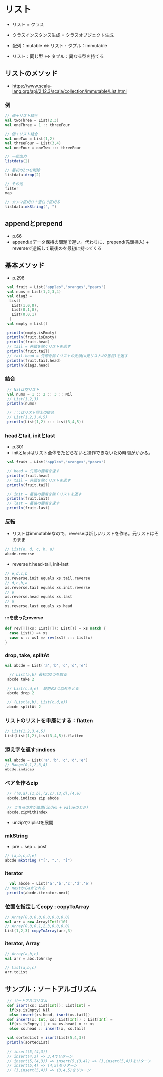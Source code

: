 # リスト
- リスト = クラス
- クラスインスタンス生成 = クラスオブジェクト生成

- 配列：mutable ⇔ リスト・タプル：immutable
- リスト：同じ型 ⇔ タプル：異なる型を持てる


## リストのメソッド
- https://www.scala-lang.org/api/2.12.3/scala/collection/immutable/List.html

### 例
```scala
// 値＋リスト結合
val twoThree = List(2,3)
val oneThree = 1 :: threeFour

// 値＋リスト結合
val oneTwo = List(1,2)
val threeFour = List(3,4)
val oneFour = oneTwo ::: threeFour

// 一部出力
listdata(2)

// 最初の2つを削除
listdata.drop(2)

// その他
filter
map

// カンマ区切り＋空白で区切る
listdata.mkString(", ")

```

## appendとprepend
- p.66
- appendはデータ保持の問題で遅い。代わりに、prepend(先頭挿入) + reverseで逆転して最後のを最初に持ってくる

## 基本メソッド
- p.296
```scala
 val fruit = List("apples","oranges","pears")
 val nums = List(1,2,3,4)
 val diag3 =
  List(
   List(1,0,0),
   List(0,1,0),
   List(0,0,1)
  )
 val empty = List()

 println(empty.isEmpty)
 println(fruit.isEmpty)
 println(fruit.head)
 // tail = 先頭を除くリストを返す
 println(fruit.tail)
 // tail.head = 先頭を除くリストの先頭(=元リストの2番目)を返す
 println(fruit.tail.head)
 println(diag3.head)
```
### 結合

```scala
 // Nilは空リスト
 val nums = 1 :: 2 :: 3 :: Nil
 // List(1,2,3)
 println(nums)

 // :::はリスト同士の結合
 // List(1,2,3,4,5)
 println(List(1,2) ::: List(3,4,5))

```

### headとtail, initとlast
- p.301
- initとlastはリスト全体をたどらないと操作できないため時間がかかる。
```scala
 val fruit = List("apples","oranges","pears")
 
 // head = 先頭の要素を返す 
 println(fruit.head)
 // tail = 先頭を除くリストを返す
 println(fruit.tail)

 // init = 最後の要素を除くリストを返す 
 println(fruit.init)
 // last = 最後の要素を返す
 println(fruit.last)
```

### 反転
- リストはimmutableなので、reverseは新しいリストを作る。元リストはそのまま
```scala
// List(e, d, c, b, a)
abcde.reverse

```

- reverseとhead-tail, init-last
```scala
// e,d,c,b
xs.reverse.init equals xs.tail.reverse
// d,c,b,a
xs.reverse.tail equals xs.init.reverse
// e
xs.reverse.head equals xs.last
// a
xs.reverse.last equals xs.head

```

#### :::を使ったreverse
```scala
def rev[T](xs: List[T]): List[T] = xs match {
  case List() => xs
  case x :: xs1 => rev(xs1) ::: List(x)
}
```

### drop, take, splitAt

```scala
val abcde = List('a','b','c','d','e')

  // List(a,b) 最初の2つを取る
 abcde take 2
 
 // List(c,d,e)  最初の2つ以外をとる
 abcde drop 2

 // (List(a,b), List(c,d,e))
 abcde splitAt 2
```

### リストのリストを単層にする：flatten
```scala
// List(1,2,3,4,5)
List(List(1,2),List(3,4,5)).flatten
```

### 添え字を返す:indices
```scala
val abcde = List('a','b','c','d','e')
// Range(0,1,2,3,4)
abcde.indices
```

### ペアを作るzip
```scala
 // ((0,a),(1,b),(2,c),(3,d),(4,e)
 abcde.indices zip abcde
 
 // こちらの方が簡単(index + valueのとき)
 abcde.zipWithIndex
 ```
- unzipでziplistを展開

### mkString
- pre + sep + post
```scala
// [a,b,c,d,e]
abcde mkString ("[", ",", "]")
```

### iterator
```scala
  val abcde = List('a','b','c','d','e')
// nextからaがとれる
 println(abcde.iterator.next)
```

### 位置を指定してcopy : copyToArray
```scala
// Array(0,0,0,0,0,0,0,0,0,0)
val arr = new Array[Int](10)
// Array(0,0,0,1,2,3,0,0,0,0)
List(1,2,3) copyToArray(arr,3)


```

### iterator, Array
```scala
// Array(a,b,c)
val arr = abc.toArray

// List(a,b,c)
arr.toList
```

## サンプル：ソートアルゴリズム
```scala
 // ソートアルゴリズム
 def isort(xs: List[Int]): List[Int] =
  if(xs.isEmpty) Nil
  else insert(xs.head, isort(xs.tail))
 def insert(x: Int, xs: List[Int]) : List[Int] =
  if(xs.isEmpty || x <= xs.head) x :: xs
  else xs.head :: insert(x, xs.tail)

 val sortedList = isort(List(5,4,3))
 println(sortedList)
 
 // insert(5,(4,3))
 // insert(4,3) => 3,4でリターン
 // insert(5,(4,3)) => insert(5,(3,4)) => (3,insert(5,4))をリターン 
 // insert(5,4) => (4,5)をリターン
 // (3,insert(5,4)) => (3,4,5)をリターン
```
